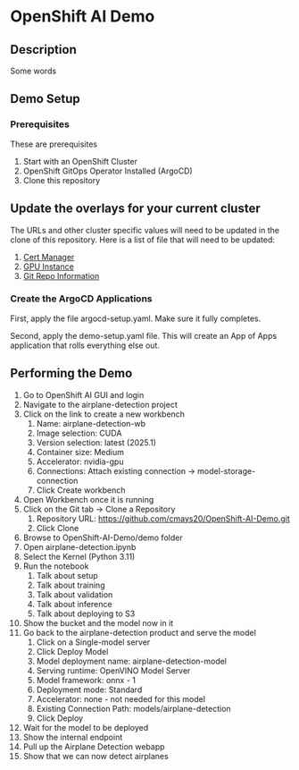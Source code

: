 # OpenShift AI Demo
## Description
Some words
## Demo Setup
### Prerequisites
These are prerequisites
1. Start with an OpenShift Cluster
2. OpenShift GitOps Operator Installed (ArgoCD)
3. Clone this repository

## Update the overlays for your current cluster
The URLs and other cluster specific values will need to be updated in the clone of this repository.
Here is a list of file that will need to be updated:
1. [Cert Manager](/gitops/Operators/CertManager/instance/overlay/kustomization.yaml)
2. [GPU Instance](/gitops/GPU-instance/machine-sets/overlay-zone-a/patch-zone-a.yaml)
3. [Git Repo Information](/gitops/ArgoCD-Applications/overlay/kustomization.yaml)

### Create the ArgoCD Applications
First, apply the file argocd-setup.yaml.  Make sure it fully completes.

Second, apply the demo-setup.yaml file.  This will create an App of Apps application that rolls everything else out.

## Performing the Demo

1. Go to OpenShift AI GUI and login
2. Navigate to the airplane-detection project
3. Click on the link to create a new workbench
   1. Name: airplane-detection-wb
   2. Image selection: CUDA
   3. Version selection: latest (2025.1)
   4. Container size: Medium
   5. Accelerator: nvidia-gpu
   6. Connections: Attach existing connection -> model-storage-connection
   7. Click Create workbench
4. Open Workbench once it is running
5. Click on the Git tab -> Clone a Repository
   1. Repository URL: https://github.com/cmays20/OpenShift-AI-Demo.git
   2. Click Clone
6. Browse to OpenShift-AI-Demo/demo folder
7. Open airplane-detection.ipynb
8. Select the Kernel (Python 3.11)
9. Run the notebook
   1. Talk about setup
   2. Talk about training
   3. Talk about validation
   4. Talk about inference
   5. Talk about deploying to S3
10. Show the bucket and the model now in it
11. Go back to the airplane-detection product and serve the model
    1. Click on a Single-model server
    2. Click Deploy Model
    3. Model deployment name: airplane-detection-model
    4. Serving runtime: OpenVINO Model Server
    5. Model framework: onnx - 1
    6. Deployment mode: Standard
    7. Accelerator: none - not needed for this model
    8. Existing Connection Path: models/airplane-detection
    9. Click Deploy
12. Wait for the model to be deployed
13. Show the internal endpoint
14. Pull up the Airplane Detection webapp
15. Show that we can now detect airplanes